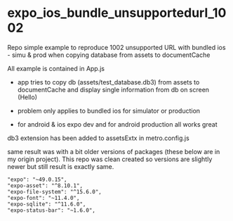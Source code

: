 # expo_ios_bundle_unsupportedurl_1002
Repo simple example to reproduce 1002 unsupported URL with bundled ios - simu &amp; prod when copying database from assets to documentCache


All example is contained in App.js

- app tries to copy db (assets/test_database.db3) from assets to documentCache and display single information from db on screen (Hello)

- problem only applies to bundled ios for simulator or production

- for android & ios expo dev and for android production all works great


db3 extension has been added to assetsExtx in metro.config.js

same result was with a bit older versions of packages (these below are in my origin project). This repo was clean created so versions are slightly newer but still result is exactly same.
```
"expo": "~49.0.15",
"expo-asset": "^8.10.1",
"expo-file-system": "^15.6.0",
"expo-font": "~11.4.0",
"expo-sqlite": "^11.6.0",
"expo-status-bar": "~1.6.0",

```
